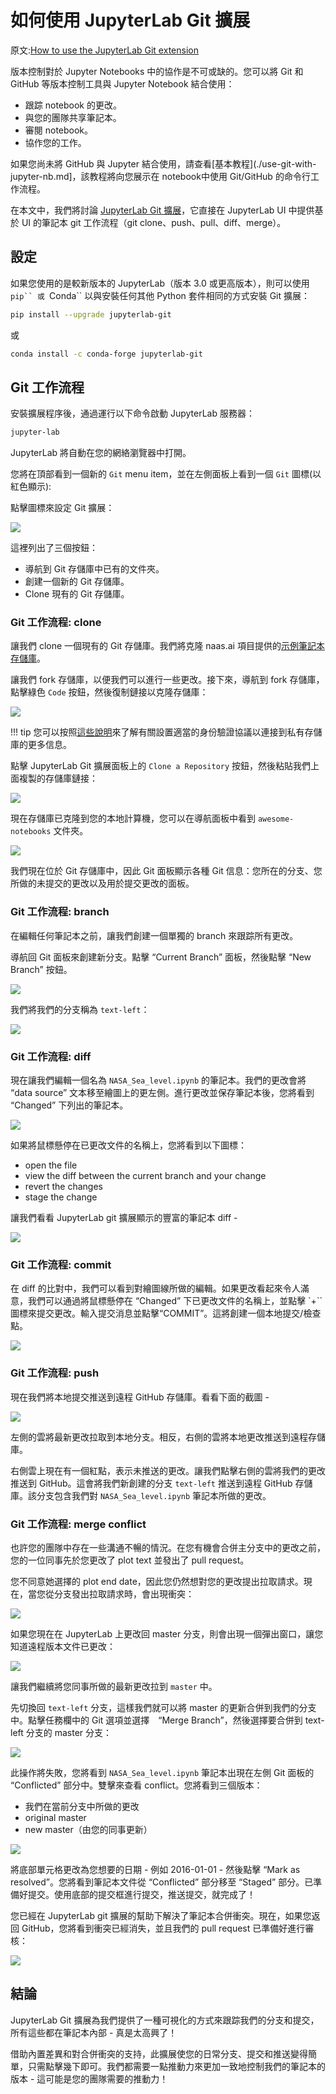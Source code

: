 # 如何使用 JupyterLab Git 擴展

原文:[How to use the JupyterLab Git extension](https://blog.reviewnb.com/jupyterlab-git-extension/)

版本控制對於 Jupyter Notebooks 中的協作是不可或缺的。您可以將 Git 和 GitHub 等版本控制工具與 Jupyter Notebook 結合使用：

- 跟踪 notebook 的更改。
- 與您的團隊共享筆記本。
- 審閱 notebook。
- 協作您的工作。

如果您尚未將 GitHub 與 Jupyter 結合使用，請查看[基本教程](./use-git-with-jupyter-nb.md]，該教程將向您展示在 notebook中使用 Git/GitHub 的命令行工作流程。

在本文中，我們將討論 [JupyterLab Git 擴展](https://github.com/jupyterlab/jupyterlab-git)，它直接在 JupyterLab UI 中提供基於 UI 的筆記本 git 工作流程（git clone、push、pull、diff、merge）。

## 設定

如果您使用的是較新版本的 JupyterLab（版本 3.0 或更高版本），則可以使用 `pip`` 或 `Conda`` 以與安裝任何其他 Python 套件相同的方式安裝 Git 擴展：

```bash
pip install --upgrade jupyterlab-git
```

或

```bash
conda install -c conda-forge jupyterlab-git
```

## Git 工作流程

安裝擴展程序後，通過運行以下命令啟動 JupyterLab 服務器：

```bash
jupyter-lab
```

JupyterLab 將自動在您的網絡瀏覽器中打開。

您將在頂部看到一個新的 `Git` menu item，並在左側面板上看到一個 `Git` 圖標(以紅色顯示):

點擊圖標來設定 Git 擴展：

![](./assets/jupyterlab-git-using-git-repo.png)

這裡列出了三個按鈕：

- 導航到 Git 存儲庫中已有的文件夾。
- 創建一個新的 Git 存儲庫。
- Clone 現有的 Git 存儲庫。

### Git 工作流程: clone

讓我們 clone 一個現有的 Git 存儲庫。我們將克隆 naas.ai 項目提供的[示例筆記本存儲庫](https://github.com/jupyter-naas/awesome-notebooks)。

讓我們 fork 存儲庫，以便我們可以進行一些更改。接下來，導航到 fork 存儲庫，點擊綠色 `Code` 按鈕，然後復制鏈接以克隆存儲庫：

![](./assets/awesome-notebooks-fork-repo.png)

!!! tip
    您可以按照[這些說明](https://github.com/jupyterlab/jupyterlab-git#authentication-to-remote-repository-hosts)來了解有關設置適當的身份驗證協議以連接到私有存儲庫的更多信息。

點擊 JupyterLab Git 擴展面板上的 `Clone a Repository` 按鈕，然後粘貼我們上面複製的存儲庫鏈接：

![](./assets/jupyterlab-git-clone-repo.png)

現在存儲庫已克隆到您的本地計算機，您可以在導航面板中看到 `awesome-notebooks` 文件夾。

![](./assets/awesome-notebooks-git.png)

我們現在位於 Git 存儲庫中，因此 Git 面板顯示各種 Git 信息：您所在的分支、您所做的未提交的更改以及用於提交更改的面板。

### Git 工作流程: branch

在編輯任何筆記本之前，讓我們創建一個單獨的 branch 來跟踪所有更改。

導航回 Git 面板來創建新分支。點擊 “Current Branch” 面板，然後點擊 “New Branch” 按鈕。

![](./assets/jupyterlab-git-new-branch.png)

我們將我們的分支稱為 `text-left`：

![](./assets/jupyterlab-git-text-left.png)

### Git 工作流程: diff

現在讓我們編輯一個名為 `NASA_Sea_level.ipynb` 的筆記本。我們的更改會將 “data source” 文本移至繪圖上的更左側。進行更改並保存筆記本後，您將看到 “Changed” 下列出的筆記本。

![](./assets/jupyterlab-git-changed.png)

如果將鼠標懸停在已更改文件的名稱上，您將看到以下圖標：

- open the file
- view the diff between the current branch and your change
- revert the changes
- stage the change

讓我們看看 JupyterLab git 擴展顯示的豐富的筆記本 diff -

![](./assets/jupyterlab-git-diff.png)

### Git 工作流程: commit

在 diff 的比對中，我們可以看到對繪圖線所做的編輯。如果更改看起來令人滿意，我們可以通過將鼠標懸停在 “Changed” 下已更改文件的名稱上，並點擊 `+`` 圖標來提交更改。輸入提交消息並點擊“COMMIT”。這將創建一個本地提交/檢查點。

![](./assets/jupyterlab-git-commit.png)

### Git 工作流程: push

現在我們將本地提交推送到遠程 GitHub 存儲庫。看看下面的截圖 -

![](./assets/jupyterlab-git-clouds.png)

左側的雲將最新更改拉取到本地分支。相反，右側的雲將本地更改推送到遠程存儲庫。

右側雲上現在有一個紅點，表示未推送的更改。讓我們點擊右側的雲將我們的更改推送到 GitHub。這會將我們新創建的分支 `text-left` 推送到遠程 GitHub 存儲庫。該分支包含我們對 `NASA_Sea_level.ipynb` 筆記本所做的更改。

### Git 工作流程: merge conflict

也許您的團隊中存在一些溝通不暢的情況。在您有機會合併主分支中的更改之前，您的一位同事先於您更改了 plot text 並發出了 pull request。

您不同意她選擇的 plot end date，因此您仍然想對您的更改提出拉取請求。現在，當您從分支發出拉取請求時，會出現衝突：

![](./assets/jupyterlab-git-branch-conflict.png)

如果您現在在 JupyterLab 上更改回 master 分支，則會出現一個彈出窗口，讓您知道遠程版本文件已更改：

![](./assets/jupyterlab-git-refresh-master.png)

讓我們繼續將您同事所做的最新更改拉到 `master` 中。

先切換回 `text-left` 分支，這樣我們就可以將 master 的更新合併到我們的分支中。點擊任務欄中的 Git 選項並選擇　“Merge Branch”，然後選擇要合併到 text-left 分支的 master 分支：

![](./assets/jupyterlab-git-merge-master.png)

此操作將失敗，您將看到 `NASA_Sea_level.ipynb` 筆記本出現在左側 Git 面板的 “Conflicted” 部分中。雙擊來查看 conflict。您將看到三個版本：

- 我們在當前分支中所做的更改
- original master
- new master（由您的同事更新）

![](./assets/jupyterlab-git-conflict-compare.png)

將底部單元格更改為您想要的日期 - 例如 2016-01-01 - 然後點擊 “Mark as resolved”。您將看到筆記本文件從 “Conflicted” 部分移至 “Staged” 部分。已準備好提交。使用底部的提交框進行提交，推送提交，就完成了！

您已經在 JupyterLab git 擴展的幫助下解決了筆記本合併衝突。現在，如果您返回 GitHub，您將看到衝突已經消失，並且我們的 pull request 已準備好進行審核：

![](./assets/jupyterlab-git-changed-to-2017.png)

## 結論

JupyterLab Git 擴展為我們提供了一種可視化的方式來跟踪我們的分支和提交，所有這些都在筆記本內部 - 真是太高興了！

借助內置差異和對合併衝突的支持，此擴展使您的日常分支、提交和推送變得簡單，只需點擊幾下即可。我們都需要一點推動力來更加一致地控制我們的筆記本的版本 - 這可能是您的團隊需要的推動力！